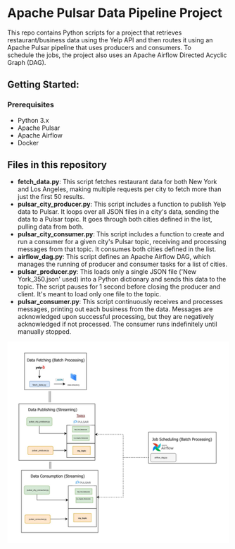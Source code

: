 # Apache Pulsar Data Pipeline Project

This repo contains Python scripts for a project that retrieves restaurant/business data using the Yelp API and then routes it using an Apache Pulsar pipeline that uses producers and consumers. To schedule the jobs, the project also uses an Apache Airflow Directed Acyclic Graph (DAG).

## Getting Started:

### Prerequisites
- Python 3.x
- Apache Pulsar
- Apache Airflow
- Docker

## Files in this repository
- **fetch_data.py**: This script fetches restaurant data for both New York and Los Angeles, making multiple requests per city to fetch more than just the first 50 results.
- **pulsar_city_producer.py**: This script includes a function to publish Yelp data to Pulsar. It loops over all JSON files in a city's data, sending the data to a Pulsar topic. It goes through both cities defined in the list, pulling data from both.
- **pulsar_city_consumer.py**: This script includes a function to create and run a consumer for a given city's Pulsar topic, receiving and processing messages from that topic. It consumes both cities defined in the list.
- **airflow_dag.py**: This script defines an Apache Airflow DAG, which manages the running of producer and consumer tasks for a list of cities.
- **pulsar_producer.py**: This loads only a single JSON file ('New York_350.json' used) into a Python dictionary and sends this data to the topic. The script pauses for 1 second before closing the producer and client. It's meant to load only one file to the topic.
- **pulsar_consumer.py**: This script continuously receives and processes messages, printing out each business from the data. Messages are acknowledged upon successful processing, but they are negatively acknowledged if not processed. The consumer runs indefinitely until manually stopped.


![Pipeline Flowchart](pipeline_flowchart.jpg)
